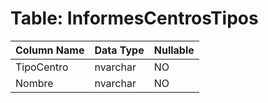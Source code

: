 # Table: InformesCentrosTipos

| Column Name | Data Type | Nullable |
|-------------|-----------|----------|
| TipoCentro | nvarchar | NO |
| Nombre | nvarchar | NO |
